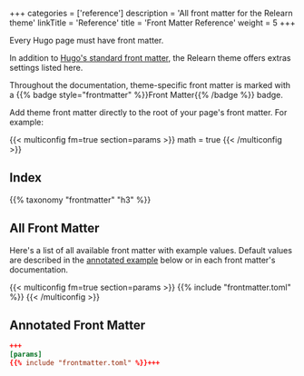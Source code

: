 +++
categories = ['reference']
description = 'All front matter for the Relearn theme'
linkTitle = 'Reference'
title = 'Front Matter Reference'
weight = 5
+++

Every Hugo page must have front matter.

In addition to [Hugo's standard front matter](https://gohugo.io/content-management/front-matter/#fields), the Relearn theme offers extras settings listed here.

Throughout the documentation, theme-specific front matter is marked with a {{% badge style="frontmatter" %}}Front Matter{{% /badge %}} badge.

Add theme front matter directly to the root of your page's front matter. For example:

{{< multiconfig fm=true section=params >}}
math = true
{{< /multiconfig >}}

## Index

{{% taxonomy "frontmatter" "h3" %}}

## All Front Matter

Here's a list of all available front matter with example values.  Default values are described in the [annotated example](#annotated-front-matter) below or in each front matter's documentation.

{{< multiconfig fm=true section=params >}}
{{% include "frontmatter.toml" %}}
{{< /multiconfig >}}

## Annotated Front Matter

````toml {title="toml"}
+++
[params]
{{% include "frontmatter.toml" %}}+++
````
